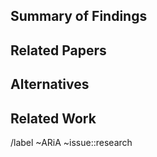 <!--
Research Issue Template

This template is to be used when a new feature is being researched. This is to explain use cases, not implementation details. \
This is an important step in the development process and should be documented heavily. 
There is likely to be little code involved, and most of the results will be put into the reference documentation
-->

## Summary of Findings

<!-- (What problem is being solved? Why is this feature useful for solving this problem?) -->

## Related Papers

<!-- (What papers were researched? What were the relevant points to DAML?) -->

## Alternatives

<!-- (List alternative features/methods from most to least impactful) -->

## Related Work

<!-- (Link other companies or codebases related to this feature) -->

/label ~ARiA ~issue::research
